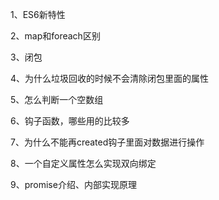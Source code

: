 1、ES6新特性

2、map和foreach区别

3、闭包

4、为什么垃圾回收的时候不会清除闭包里面的属性

5、怎么判断一个空数组

6、钩子函数，哪些用的比较多

7、为什么不能再created钩子里面对数据进行操作

8、一个自定义属性怎么实现双向绑定

9、promise介绍、内部实现原理

